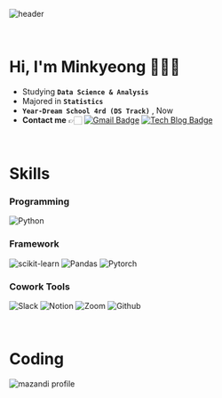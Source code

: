 ![header](https://capsule-render.vercel.app/api?type=venom&height=200&color=ff99cc&text=ZZOMING%20CODE&reversal=false&animation=fadeIn&textBg=false&fontColor=)

<br> 
  

# Hi, I'm Minkyeong 🙋🏻‍♀️
- Studying **`Data Science & Analysis`**
- Majored in **`Statistics`**
- **`Year-Dream School 4rd (DS Track)`** , Now 
- **Contact me** 👉🏻 [![Gmail Badge](https://img.shields.io/badge/Gmail-d14836?style=flat-square&logo=Gmail&logoColor=white&link=mailto:alsrud5527@gmail.com)](mailto:alsrud5527@gmail.com)
[![Tech Blog Badge](http://img.shields.io/badge/-Tech%20blog-black?style=flat-square&logo=tistory&link=https://zzoming-25.tistory.com/)](https://zzoming-25.tistory.com/)

</br>

# Skills  
### Programming   
![Python](https://img.shields.io/badge/Python-3776AB?style=for-the-badge&logo=python&logoColor=white)  

### Framework   
![scikit-learn](https://img.shields.io/badge/scikit-learn-F7931E?style=for-the-badge&logo=Scikit-learn&logoColor=white)
![Pandas](https://img.shields.io/badge/pandas-150458?style=for-the-badge&logo=pandas&logoColor=white)
![Pytorch](https://img.shields.io/badge/Pytorch-EE4C2C?style=for-the-badge&logo=Pytorch&logoColor=white)

###  Cowork Tools 
![Slack](https://img.shields.io/badge/Slack-4A154B?style=for-the-badge&logo=Slack&logoColor=white)
![Notion](https://img.shields.io/badge/Notion-000000?style=for-the-badge&logo=Notion&logoColor=white)
![Zoom](https://img.shields.io/badge/Zoom-0B5CFF?style=for-the-badge&logo=Zoom&logoColor=white)
![Github](https://img.shields.io/badge/Github-181717?style=for-the-badge&logo=Github&logoColor=white)

</br>

# Coding
![mazandi profile](http://mazandi.herokuapp.com/api?handle=alsrud5527&theme=cold)


